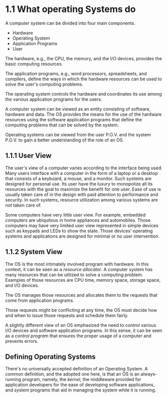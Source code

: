 # 1.1 What operating Systems do
A computer system can be divided into four main components.
* Hardware
* Operating System
* Application Programs
* User

The hardware, e.g., the CPU, the memory, and the I/O devices, provides the basic computing resources. 

The application programs, e.g., word processors, spreadsheets, and compilers, define the ways in which the hardware resources can be used to solve the user's computing problems.

The operating system controls the hardware and coordinates its use among the various application programs for the users.

A computer system can be viewed as an entity consisting of software, hardware and data. The OS provides the means for the use of the hardware resources using the software application programs that define the computing problems that can be solved by the system.

Operating systems can be viewed from the user P.O.V. and the system P.O.V. to gain a better understanding of the role of an OS.

## 1.1.1 User View
The user's view of a computer varies according to the interface being used. Many users interface with a computer in the form of a laptop or a desktop that consists of a keyboard, a mouse, and a monitor. Such systems are designed for personal use. Its user have the luxury to monopolize all its resources with the goal to maximize the benefit for one user. Ease of use is usually taken care of in the design with paid attention to performance and security. In such systems, resource utilization among various systems are not taken care of.

Some computers have very little user view. For example, embedded computers are ubiquitous in home appliances and automobiles. Those computers may have very limited user view represented in simple devices such as keypads and LEDs to show the state. Those devices' operating systems and applications are designed for minimal or no user intervention. 

## 1.1.2 System View
The OS is the most intimately involved program with hardware. In this context, it can be seen as a _resource allocator_. A computer system has many resources that can be utilized to solve a computing problem. Examples of those resources are CPU time, memory space, storage space, and I/O devices. 

The OS manages those resources and allocates them to the requests that come from application programs. 

Those requests might be conflicting at any time, the OS must decide how and when to issue those requests and schedule them fairly. 

A slightly different view of an OS emphasized the need to control various I/O devices and software application programs. In this sense, it can be seen as a _control program_ that ensures the proper usage of a computer and prevents errors.

## Defining Operating Systems
There's no universally accepted definition of an Operating System. A common definition, and the adopted one here, is that an OS is an always-running program, namely, the _kernel_, the middleware provided for application developers for the  ease of developing software applications, and system programs that aid in managing the system while it is running.